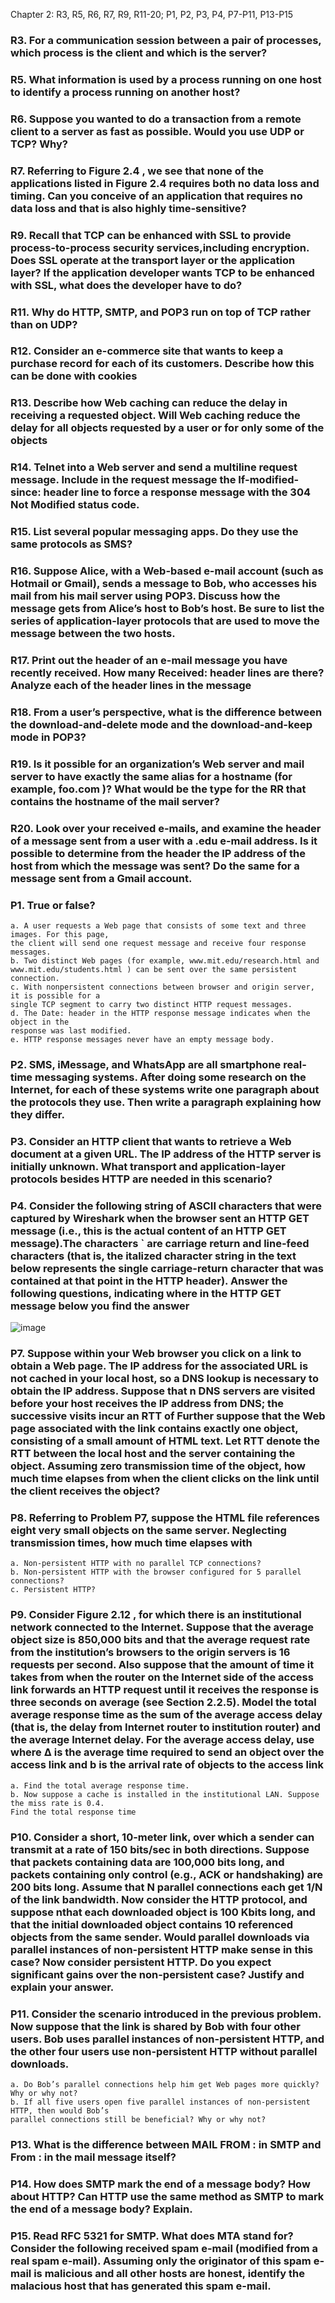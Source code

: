 Chapter 2: R3, R5, R6, R7, R9, R11-20; P1, P2, P3, P4, P7-P11, P13-P15

### R3. For a communication session between a pair of processes, which process is the client and which is the server?

### R5. What information is used by a process running on one host to identify a process running on another host?

### R6. Suppose you wanted to do a transaction from a remote client to a server as fast as possible. Would you use UDP or TCP? Why?

### R7. Referring to Figure 2.4 , we see that none of the applications listed in Figure 2.4 requires both no data loss and timing. Can you conceive of an application that requires no data loss and that is also highly time-sensitive?

### R9. Recall that TCP can be enhanced with SSL to provide process-to-process security services,including encryption. Does SSL operate at the transport layer or the application layer? If the application developer wants TCP to be enhanced with SSL, what does the developer have to do?

### R11. Why do HTTP, SMTP, and POP3 run on top of TCP rather than on UDP?

### R12. Consider an e-commerce site that wants to keep a purchase record for each of its customers. Describe how this can be done with cookies

### R13. Describe how Web caching can reduce the delay in receiving a requested object. Will Web caching reduce the delay for all objects requested by a user or for only some of the objects

### R14. Telnet into a Web server and send a multiline request message. Include in the request message the If-modified-since: header line to force a response message with the 304 Not Modified status code.

### R15. List several popular messaging apps. Do they use the same protocols as SMS?

### R16. Suppose Alice, with a Web-based e-mail account (such as Hotmail or Gmail), sends a message to Bob, who accesses his mail from his mail server using POP3. Discuss how the message gets from Alice’s host to Bob’s host. Be sure to list the series of application-layer protocols that are used to move the message between the two hosts.

### R17. Print out the header of an e-mail message you have recently received. How many Received: header lines are there? Analyze each of the header lines in the message

### R18. From a user’s perspective, what is the difference between the download-and-delete mode and the download-and-keep mode in POP3?

### R19. Is it possible for an organization’s Web server and mail server to have exactly the same alias for a hostname (for example, foo.com )? What would be the type for the RR that contains the hostname of the mail server?

### R20. Look over your received e-mails, and examine the header of a message sent from a user with a .edu e-mail address. Is it possible to determine from the header the IP address of the host from which the message was sent? Do the same for a message sent from a Gmail account.

### P1. True or false?
```
a. A user requests a Web page that consists of some text and three images. For this page,
the client will send one request message and receive four response messages.
b. Two distinct Web pages (for example, www.mit.edu/research.html and
www.mit.edu/students.html ) can be sent over the same persistent connection.
c. With nonpersistent connections between browser and origin server, it is possible for a
single TCP segment to carry two distinct HTTP request messages.
d. The Date: header in the HTTP response message indicates when the object in the
response was last modified.
e. HTTP response messages never have an empty message body.
```
### P2. SMS, iMessage, and WhatsApp are all smartphone real-time messaging systems. After doing some research on the Internet, for each of these systems write one paragraph about the protocols they use. Then write a paragraph explaining how they differ.

### P3. Consider an HTTP client that wants to retrieve a Web document at a given URL. The IP address of the HTTP server is initially unknown. What transport and application-layer protocols besides HTTP are needed in this scenario?

### P4. Consider the following string of ASCII characters that were captured by Wireshark when the browser sent an HTTP GET message (i.e., this is the actual content of an HTTP GET message).The characters `<cr><lf> are carriage return and line-feed characters (that is, the italized character string <cr> in the text below represents the single carriage-return character that was contained at that point in the HTTP header). Answer the following questions, indicating where in the HTTP GET message below you find the answer

![image](https://user-images.githubusercontent.com/79100627/163495877-f5dc1da4-7552-44fa-a26b-3849549f6960.png)


### P7. Suppose within your Web browser you click on a link to obtain a Web page. The IP address for the associated URL is not cached in your local host, so a DNS lookup is necessary to obtain the IP address. Suppose that n DNS servers are visited before your host receives the IP address from DNS; the successive visits incur an RTT of Further suppose that the Web page associated with the link contains exactly one object, consisting of a small amount of HTML text. Let RTT denote the RTT between the local host and the server containing the object. Assuming zero transmission time of the object, how much time elapses from when the client clicks on the link until the client receives the object?

### P8. Referring to Problem P7, suppose the HTML file references eight very small objects on the same server. Neglecting transmission times, how much time elapses with
```
a. Non-persistent HTTP with no parallel TCP connections?
b. Non-persistent HTTP with the browser configured for 5 parallel connections?
c. Persistent HTTP?
```

### P9. Consider Figure 2.12 , for which there is an institutional network connected to the Internet. Suppose that the average object size is 850,000 bits and that the average request rate from the institution’s browsers to the origin servers is 16 requests per second. Also suppose that the amount of time it takes from when the router on the Internet side of the access link forwards an HTTP request until it receives the response is three seconds on average (see Section 2.2.5). Model the total average response time as the sum of the average access delay (that is, the delay from Internet router to institution router) and the average Internet delay. For the average access delay, use where Δ is the average time required to send an object over the access link and b is the arrival rate of objects to the access link

```
a. Find the total average response time.
b. Now suppose a cache is installed in the institutional LAN. Suppose the miss rate is 0.4.
Find the total response time
```

### P10. Consider a short, 10-meter link, over which a sender can transmit at a rate of 150 bits/sec in both directions. Suppose that packets containing data are 100,000 bits long, and packets containing only control (e.g., ACK or handshaking) are 200 bits long. Assume that N parallel connections each get 1/N of the link bandwidth. Now consider the HTTP protocol, and suppose nthat each downloaded object is 100 Kbits long, and that the initial downloaded object contains 10 referenced objects from the same sender. Would parallel downloads via parallel instances of non-persistent HTTP make sense in this case? Now consider persistent HTTP. Do you expect significant gains over the non-persistent case? Justify and explain your answer.

### P11. Consider the scenario introduced in the previous problem. Now suppose that the link is shared by Bob with four other users. Bob uses parallel instances of non-persistent HTTP, and the other four users use non-persistent HTTP without parallel downloads.

```
a. Do Bob’s parallel connections help him get Web pages more quickly? Why or why not?
b. If all five users open five parallel instances of non-persistent HTTP, then would Bob’s
parallel connections still be beneficial? Why or why not?
```
### P13. What is the difference between MAIL FROM : in SMTP and From : in the mail message itself?

### P14. How does SMTP mark the end of a message body? How about HTTP? Can HTTP use the same method as SMTP to mark the end of a message body? Explain.

### P15. Read RFC 5321 for SMTP. What does MTA stand for? Consider the following received spam e-mail (modified from a real spam e-mail). Assuming only the originator of this spam e-mail is malicious and all other hosts are honest, identify the malacious host that has generated this spam e-mail.
